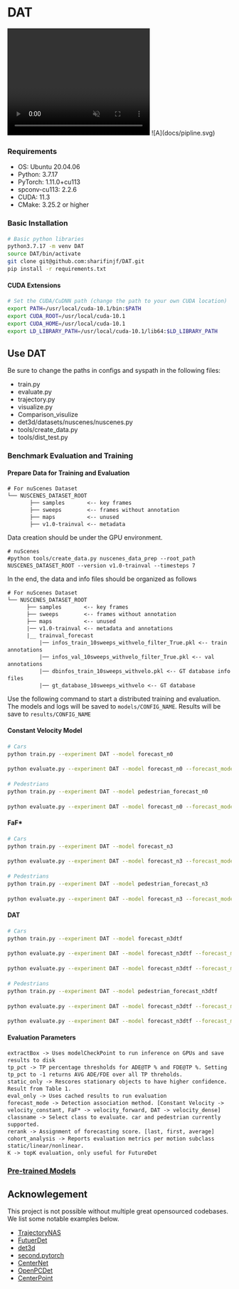 # DAT
<video width="320" height="240" controls loop muted autoplay>
  <source src="https://raw.githubusercontent.com/sharifinjf/DAT/main/docs/demo.mp4" type="video/mp4">
  Your browser does not support the video tag.
</video>
![A](docs/pipline.svg)

### Requirements
- OS: Ubuntu 20.04.06
- Python: 3.7.17 
- PyTorch: 1.11.0+cu113
- spconv-cu113: 2.2.6
- CUDA: 11.3
- CMake: 3.25.2 or higher
### Basic Installation 

```bash
# Basic python libraries
python3.7.17 -m venv DAT
source DAT/bin/activate
git clone git@github.com:sharifinjf/DAT.git
pip install -r requirements.txt
```

#### CUDA Extensions

```bash
# Set the CUDA/CuDNN path (change the path to your own CUDA location) 
export PATH=/usr/local/cuda-10.1/bin:$PATH
export CUDA_ROOT=/usr/local/cuda-10.1
export CUDA_HOME=/usr/local/cuda-10.1
export LD_LIBRARY_PATH=/usr/local/cuda-10.1/lib64:$LD_LIBRARY_PATH
```

## Use DAT
Be sure to change the paths in configs and syspath in the following files:
- train.py
- evaluate.py
- trajectory.py
- visualize.py
- Comparison_visulize
- det3d/datasets/nuscenes/nuscenes.py
- tools/create_data.py
- tools/dist_test.py

### Benchmark Evaluation and Training

#### Prepare Data for Training and Evaluation 

```
# For nuScenes Dataset         
└── NUSCENES_DATASET_ROOT
       ├── samples       <-- key frames
       ├── sweeps        <-- frames without annotation
       ├── maps          <-- unused
       ├── v1.0-trainval <-- metadata
```

Data creation should be under the GPU environment.

```
# nuScenes 
#python tools/create_data.py nuscenes_data_prep --root_path NUSCENES_DATASET_ROOT --version v1.0-trainval --timesteps 7

```

In the end, the data and info files should be organized as follows

```
# For nuScenes Dataset 
└── NUSCENES_DATASET_ROOT
      ├── samples       <-- key frames
      ├── sweeps        <-- frames without annotation
      ├── maps          <-- unused
      |── v1.0-trainval <-- metadata and annotations
      |__ trainval_forecast
          |── infos_train_10sweeps_withvelo_filter_True.pkl <-- train annotations
          |── infos_val_10sweeps_withvelo_filter_True.pkl <-- val annotations
          |── dbinfos_train_10sweeps_withvelo.pkl <-- GT database info files
          |── gt_database_10sweeps_withvelo <-- GT database 
```


Use the following command to start a distributed training and evaluation. The models and logs will be saved to ```models/CONFIG_NAME```. Results will be save to ```results/CONFIG_NAME``` 

#### Constant Velocity Model
```bash
# Cars
python train.py --experiment DAT --model forecast_n0

python evaluate.py --experiment DAT --model forecast_n0 --forecast_mode velocity_constant  --cohort_analysis --extractBox

# Pedestrians
python train.py --experiment DAT --model pedestrian_forecast_n0

python evaluate.py --experiment DAT --model forecast_n0 --forecast_mode velocity_constant  --cohort_analysis --classname pedestrian --extractBox
```

#### FaF*
```bash
# Cars
python train.py --experiment DAT --model forecast_n3

python evaluate.py --experiment DAT --model forecast_n3 --forecast_mode velocity_forward  --cohort_analysis --extractBox

# Pedestrians
python train.py --experiment DAT --model pedestrian_forecast_n3

python evaluate.py --experiment DAT --model forecast_n3 --forecast_mode velocity_forward  --cohort_analysis --classname pedestrian --extractBox
```

#### DAT
```bash
# Cars
python train.py --experiment DAT --model forecast_n3dtf

python evaluate.py --experiment DAT --model forecast_n3dtf --forecast_mode velocity_dense  --cohort_analysis --extractBox

python evaluate.py --experiment DAT --model forecast_n3dtf --forecast_mode velocity_dense  --cohort_analysis --K 5 --eval_only

# Pedestrians
python train.py --experiment DAT --model pedestrian_forecast_n3dtf

python evaluate.py --experiment DAT --model forecast_n3dtf --forecast_mode velocity_dense  --cohort_analysis --classname pedestrian --extractBox

python evaluate.py --experiment DAT --model forecast_n3dtf --forecast_mode velocity_dense  --cohort_analysis --K 5 --classname pedestrian --eval_only

```
#### Evaluation Parameters
```
extractBox -> Uses modelCheckPoint to run inference on GPUs and save results to disk
tp_pct -> TP percentage thresholds for ADE@TP % and FDE@TP %. Setting tp_pct to -1 returns AVG ADE/FDE over all TP threholds.
static_only -> Rescores stationary objects to have higher confidence. Result from Table 1.
eval_only -> Uses cached results to run evaluation
forecast_mode -> Detection association method. [Constant Velocity -> velocity_constant, FaF* -> velocity_forward, DAT -> velocity_dense]
classname -> Select class to evaluate. car and pedestrian currently supported.
rerank -> Assignment of forecasting score. [last, first, average]
cohort_analysis -> Reports evaluation metrics per motion subclass static/linear/nonlinear.
K -> topK evaluation, only useful for FutureDet
```

### [Pre-trained Models](https://drive.google.com/drive/folders/18fvE3MvXQGDThIPs9iFjQMuUJp5_waxp?usp=sharing)

## Acknowlegement
This project is not possible without multiple great opensourced codebases. We list some notable examples below.
* [TrajectoryNAS]((https://github.com/sharifinjf/TrajectoryNAS))
* [FutuerDet](https://github.com/neeharperi/FutureDet/tree/main)
* [det3d](https://github.com/poodarchu/det3d)
* [second.pytorch](https://github.com/traveller59/second.pytorch)
* [CenterNet](https://github.com/xingyizhou/CenterNet) 
* [OpenPCDet](https://github.com/open-mmlab/OpenPCDet)
* [CenterPoint](https://github.com/tianweiy/CenterPoint)


